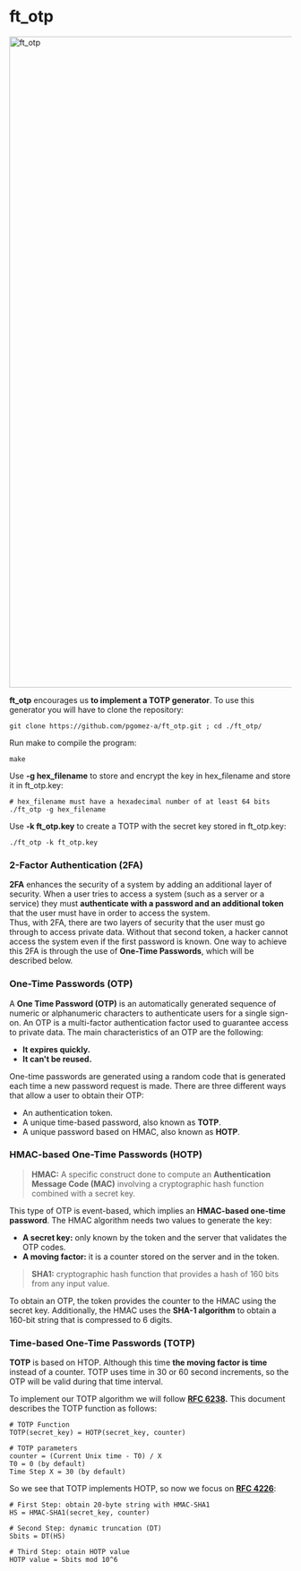 # ft_otp

<img width="1163" alt="ft_otp" src="https://user-images.githubusercontent.com/74931024/166148833-a791b2cd-327b-42bf-ae4b-b1e75fb4fac4.png">

**ft_otp** encourages us **to implement a TOTP generator**. To use this generator you will have to clone the repository:

    git clone https://github.com/pgomez-a/ft_otp.git ; cd ./ft_otp/
    
Run make to compile the program:

    make
    
Use **-g hex_filename** to store and encrypt the key in hex_filename and store it in ft_otp.key:

    # hex_filename must have a hexadecimal number of at least 64 bits
    ./ft_otp -g hex_filename
    
Use **-k ft_otp.key** to create a TOTP with the secret key stored in ft_otp.key:

    ./ft_otp -k ft_otp.key

### 2-Factor Authentication (2FA)
**2FA** enhances the security of a system by adding an additional layer of security. When a user tries to access a system (such as a server or a service) they must **authenticate with a password and an additional token** that the user must have in order to access the system.<br>
Thus, with 2FA, there are two layers of security that the user must go through to access private data. Without that second token, a hacker cannot access the system even if the first password is known. One way to achieve this 2FA is through the use of **One-Time Passwords**, which will be described below.

### One-Time Passwords (OTP)
A **One Time Password (OTP)** is an automatically generated sequence of numeric or alphanumeric characters to authenticate users for a single sign-on. An OTP is a multi-factor authentication factor used to guarantee access to private data. The main characteristics of an OTP are the following:
- **It expires quickly.**
- **It can't be reused.**

One-time passwords are generated using a random code that is generated each time a new password request is made. There are three different ways that allow a user to obtain their OTP:
- An authentication token.
- A unique time-based password, also known as **TOTP**.
- A unique password based on HMAC, also known as **HOTP**.

### HMAC-based One-Time Passwords (HOTP)

> **HMAC:** A specific construct done to compute an **Authentication Message Code (MAC)** involving a cryptographic hash function combined with a secret key.

This type of OTP is event-based, which implies an **HMAC-based one-time password**. The HMAC algorithm needs two values to generate the key:
- **A secret key:** only known by the token and the server that validates the OTP codes.
- **A moving factor:** it is a counter stored on the server and in the token.

> **SHA1:** cryptographic hash function that provides a hash of 160 bits from any input value.

To obtain an OTP, the token provides the counter to the HMAC using the secret key. Additionally, the HMAC uses the **SHA-1 algorithm** to obtain a 160-bit string that is compressed to 6 digits.

### Time-based One-Time Passwords (TOTP)
**TOTP** is based on HTOP. Although this time **the moving factor is time** instead of a counter. TOTP uses time in 30 or 60 second increments, so the OTP will be valid during that time interval.<br>

To implement our TOTP algorithm we will follow **[RFC 6238](https://datatracker.ietf.org/doc/html/rfc6238#section-4.2).** This document describes the TOTP function as follows:

    # TOTP Function
    TOTP(secret_key) = HOTP(secret_key, counter)
    
    # TOTP parameters
    counter = (Current Unix time - T0) / X
    T0 = 0 (by default)
    Time Step X = 30 (by default)
    
So we see that TOTP implements HOTP, so now we focus on **[RFC 4226](https://datatracker.ietf.org/doc/html/rfc4226#section-5.3)**:

    # First Step: obtain 20-byte string with HMAC-SHA1
    HS = HMAC-SHA1(secret_key, counter)
    
    # Second Step: dynamic truncation (DT)
    Sbits = DT(HS)
    
    # Third Step: otain HOTP value
    HOTP value = Sbits mod 10^6

